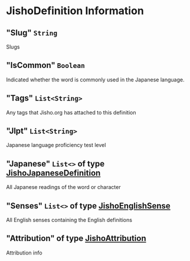 # JishoDefinition Information

## "Slug" `String`

Slugs

## "IsCommon" `Boolean`

Indicated whether the word is commonly used in the Japanese language.

## "Tags" `List<String>`

Any tags that Jisho.org has attached to this definition

## "Jlpt" `List<String>`

Japanese language proficiency test level

## "Japanese" `List<>` of type [JishoJapaneseDefinition](./JishoJapaneseDefinition.md)

All Japanese readings of the word or character

## "Senses" `List<>` of type [JishoEnglishSense](./JishoEnglishSense.md)

All English senses containing the English definitions

## "Attribution" of type [JishoAttribution](./JishoAttribution.md)

Attribution info

